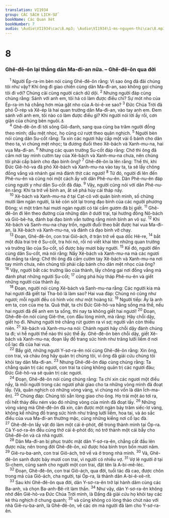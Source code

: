 ```yaml
---
translation: VI1934
group: CÁC SÁCH LỊCH-SỬ
bookName: Các Quan Xét 
bookNumber: 7
audio: \Audio\VI1934\cac\8.mp3; \Audio\VI1934\1-ms-nguyen-thi\cac\8.mp3
---
```


<div class="title"><h1>8</h1><h3>Ghê-đê-ôn lại thắng dân Ma-đi-an nữa. – Ghê-đê-ôn qua đời</h3></div>
<span class="verse cac_8_1"> <sup>1</sup> Người Ép-ra-im bèn nói cùng Ghê-đê-ôn rằng: Vì sao ông đã đãi chúng tôi như vậy? Khi ông đi giao chiến cùng dân Ma-đi-an, sao không gọi chúng tôi đi với? Chúng cãi cùng người cách dữ dội. </span>
<span class="verse cac_8_2"><sup>2</sup> Nhưng người đáp cùng chúng rằng: Sánh với anh em, tôi há có làm được điều chi? Sự mót nho của Ép-ra-im há chẳng hơn mùa gặt nho của A-bi-ê-xe sao? </span>
<span class="verse cac_8_3"><sup>3</sup> Đức Chúa Trời đã phó Ô-rép và Xê-ép là hai quan trưởng dân Ma-đi-an, vào tay anh em. Đem sánh với anh em, tôi nào có làm được điều gì? Khi người nói lời ấy rồi, cơn giận của chúng bèn nguôi.<a data-toggle="tooltip" data-placement="bottom" title="Thi 83:11">⚓</a><br/></span>
<span class="verse cac_8_4"> <sup>4</sup> Ghê-đê-ôn đi tới sông Giô-đanh, sang qua cùng ba trăm người đồng theo mình; dẫu mệt nhọc, họ cũng cứ rượt theo quân nghịch. </span>
<span class="verse cac_8_5"><sup>5</sup> Người bèn nói cùng dân Su-cốt rằng: Ta xin các ngươi hãy cấp một vài ổ bánh cho dân theo ta, vì chúng mệt nhọc; ta đương đuổi theo Xê-bách và Xanh-mu-na, hai vua Ma-đi-an. </span>
<span class="verse cac_8_6"><sup>6</sup> Nhưng các quan trưởng Su-cốt đáp rằng: Chớ thì ông đã cầm nơi tay mình cườm tay của Xê-bách và Xanh-mu-na chưa, nên chúng tôi phải cấp bánh cho đạo binh ông? </span>
<span class="verse cac_8_7"><sup>7</sup> Ghê-đê-ôn la lên rằng: Thế thì, khi Đức Giê-hô-va đã phó Xê-bách và Xanh-mu-na vào tay ta, ta sẽ lấy chông đồng vắng và nhánh gai mà đánh thịt các ngươi! </span>
<span class="verse cac_8_8"><sup>8</sup> Từ đó, người đi lên đến Phê-nu-ên và cũng nói một cách ấy với dân Phê-nu-ên. Dân Phê-nu-ên đáp cùng người y như dân Su-cốt đã đáp. </span>
<span class="verse cac_8_9"><sup>9</sup> Vậy, người cũng nói với dân Phê-nu-ên rằng: Khi ta trở về bình an, ắt sẽ phá hủy cái tháp nầy. <br/></span>
<span class="verse cac_8_10"> <sup>10</sup> Xê-bách và Xanh-mu-na ở tại Cạt-cô với quân binh mình, số chừng mười lăm ngàn người, là kẻ còn sót lại trong đạo binh của các người phương Đông; vì một trăm hai mươi ngàn người có tài cầm gươm đã bị giết. </span>
<span class="verse cac_8_11"><sup>11</sup> Ghê-đê-ôn đi lên theo đường của những dân ở dưới trại, tại hướng đông Nô-bách và Giô-bê-ha, đánh bại đạo binh vẫn tưởng rằng mình bình an vô sự. </span>
<span class="verse cac_8_12"><sup>12</sup> Khi Xê-bách và Sanh-mu-na chạy trốn, người đuổi theo bắt được hai vua Ma-đi-an, là Xê-bách và Xanh-mu-na, và đánh cả đạo binh vỡ chạy. <br/></span>
<span class="verse cac_8_13"> <sup>13</sup> Đoạn, Ghê-đê-ôn, con trai Giô-ách, ở trận trở về qua dốc Hê-re, </span>
<span class="verse cac_8_14"><sup>14</sup> bắt một đứa trai trẻ ở Su-cốt, tra hỏi nó, rồi nó viết khai tên những quan trưởng và trưởng lão của Su-cốt, số được bảy mươi bảy người. </span>
<span class="verse cac_8_15"><sup>15</sup> Kế đó, người đến cùng dân Su-cốt, mà nói rằng: Nầy Xê-bách và Xanh-mu-na mà các ngươi đã mắng ta rằng: Chớ thì ông đã cầm cườm tay Xê-bách và Xanh-mu-na nơi tay mình chưa, nên chúng tôi phải cấp bánh cho dân mệt nhọc của ông? </span>
<span class="verse cac_8_16"><sup>16</sup> Vậy, người bắt các trưởng lão của thành, lấy chông gai nơi đồng vắng mà đánh phạt những người Su-cốt; </span>
<span class="verse cac_8_17"><sup>17</sup> cũng phá hủy tháp Phê-nu-ên và giết những người của thành ấy. <br/></span>
<span class="verse cac_8_18"> <sup>18</sup> Đoạn, người nói cùng Xê-bách và Sanh-mu-na rằng: Các người kia mà hai ngươi đã giết tại Tha-bô là làm sao? Hai vua đáp: Chúng nó cũng như ngươi; mỗi người đều có hình vóc như một hoàng tử. </span>
<span class="verse cac_8_19"><sup>19</sup> Người tiếp: Ấy là anh em ta, con của mẹ ta. Quả thật, ta chỉ Đức Giê-hô-va hằng sống mà thề, nếu hai ngươi đã để anh em ta sống, thì nay ta không giết hai ngươi! </span>
<span class="verse cac_8_20"><sup>20</sup> Đoạn, Ghê-đê-ôn nói cùng Giê-the, con đầu lòng mình, mà rằng: Hãy chỗi dậy, giết họ đi. Nhưng người trẻ chẳng rút gươm ra vì sợ; người vẫn còn thiếu niên. </span>
<span class="verse cac_8_21"><sup>21</sup> Xê-bách và Xanh-mu-na nói: Chánh ngươi hãy chỗi dậy đánh chúng ta đi; vì hễ người thể nào thì sức thể ấy. Ghê-đê-ôn bèn chỗi dậy, giết Xê-bách và Xanh-mu-na; đoạn lấy đồ trang sức hình như trăng lưỡi liềm ở nơi cổ lạc đà của hai vua. <br/></span>
<span class="verse cac_8_22"> <sup>22</sup> Bấy giờ, những người Y-sơ-ra-ên nói cùng Ghê-đê-ôn rằng: Xin ông, con trai, và cháu ông hãy quản trị chúng tôi, vì ông đã giải cứu chúng tôi khỏi tay dân Ma-đi-an. </span>
<span class="verse cac_8_23"><sup>23</sup> Nhưng Ghê-đê-ôn đáp cùng chúng rằng: Ta chẳng quản trị các ngươi, con trai ta cũng không quản trị các ngươi đâu; Đức Giê-hô-va sẽ quản trị các ngươi. <br/></span>
<span class="verse cac_8_24"> <sup>24</sup> Đoạn, Ghê-đê-ôn nói cùng chúng rằng: Ta chỉ xin các ngươi một điều nầy, là mỗi người trong các ngươi phải giao cho ta những vòng mình đã đoạt lấy. (Vả, quân nghịch có những vòng vàng, vì chúng nó vốn là dân Ích-ma-ên). </span>
<span class="verse cac_8_25"><sup>25</sup> Chúng đáp: Chúng tôi sẵn lòng giao cho ông. Họ trải một áo tơi ra, rồi hết thảy đều ném vào đó những vòng của mình đã đoạt lấy. </span>
<span class="verse cac_8_26"><sup>26</sup> Những vòng vàng mà Ghê-đê-ôn đã xin, cân được một ngàn bảy trăm siếc-lơ vàng, không kể những đồ trang sức hình như trăng lưỡi liềm, hoa tai, và áo sắc điều của vua Ma-đi-an thường mặc, cùng những kiềng nơi cổ lạc đà. </span>
<span class="verse cac_8_27"><sup>27</sup> Ghê-đê-ôn lấy vật đó làm một cái ê-phót, để trong thành mình tại Óp-ra. Cả Y-sơ-ra-ên đều cúng thờ cái ê-phót đó; nó trở thành một cái bẫy cho Ghê-đê-ôn và cả nhà người. <br/></span>
<span class="verse cac_8_28"> <sup>28</sup> Dân Ma-đi-an bị phục trước mặt dân Y-sơ-ra-ên, chẳng cất đầu lên được nữa; nên trong đời Ghê-đê-ôn, xứ được hòa bình trọn bốn mươi năm. </span>
<span class="verse cac_8_29"><sup>29</sup> Giê-ru-ba-anh, con trai Giô-ách, trở về và ở trong nhà mình. </span>
<span class="verse cac_8_30"><sup>30</sup> Vả, Ghê-đê-ôn sanh được bảy mươi con trai, vì người có nhiều vợ. </span>
<span class="verse cac_8_31"><sup>31</sup> Vợ lẽ người ở tại Si-chem, cũng sanh cho người một con trai, đặt tên là A-bi-mê-léc. <br/></span>
<span class="verse cac_8_32"> <sup>32</sup> Đoạn, Ghê-đê-ôn, con trai Giô-ách, qua đời, tuổi tác đã cao, được chôn trong mả của Giô-ách, cha người, tại Óp-ra, là thành dân A-bi-ê-xê-rít. <br/></span>
<span class="verse cac_8_33"> <sup>33</sup> Sau khi Ghê-đê-ôn qua đời, dân Y-sơ-ra-ên trở lại hành dâm cùng các Ba-anh, và chọn Ba-anh-Bê-rít làm thần. </span>
<span class="verse cac_8_34"><sup>34</sup> Như vậy, dân Y-sơ-ra-ên không nhớ đến Giê-hô-va Đức Chúa Trời mình, là Đấng đã giải cứu họ khỏi tay các kẻ thù nghịch ở chung quanh; </span>
<span class="verse cac_8_35"><sup>35</sup> và cũng không có lòng thảo chút nào với nhà Giê-ru-ba-anh, là Ghê-đê-ôn, về các ơn mà người đã làm cho Y-sơ-ra-ên. <br/></span>
